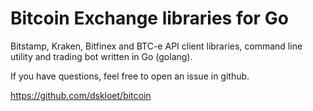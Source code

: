 Bitcoin Exchange libraries for Go
========

Bitstamp, Kraken, Bitfinex and BTC-e API client libraries, command line utility and trading bot written in Go (golang).

If you have questions, feel free to open an issue in github.

https://github.com/dskloet/bitcoin
